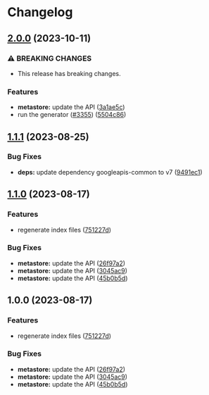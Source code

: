 # Changelog

## [2.0.0](https://github.com/googleapis/google-api-nodejs-client/compare/metastore-v1.1.1...metastore-v2.0.0) (2023-10-11)


### ⚠ BREAKING CHANGES

* This release has breaking changes.

### Features

* **metastore:** update the API ([3a1ae5c](https://github.com/googleapis/google-api-nodejs-client/commit/3a1ae5cd56043746c40c206fa1dcc4382cce7217))
* run the generator ([#3355](https://github.com/googleapis/google-api-nodejs-client/issues/3355)) ([5504c86](https://github.com/googleapis/google-api-nodejs-client/commit/5504c86fd61740886047320e2ed70f02a164acd7))

## [1.1.1](https://github.com/googleapis/google-api-nodejs-client/compare/metastore-v1.1.0...metastore-v1.1.1) (2023-08-25)


### Bug Fixes

* **deps:** update dependency googleapis-common to v7 ([9491ec1](https://github.com/googleapis/google-api-nodejs-client/commit/9491ec1cdc3c413e7d73edcfcd59cf5c28a7c855))

## [1.1.0](https://github.com/googleapis/google-api-nodejs-client/compare/metastore-v1.0.0...metastore-v1.1.0) (2023-08-17)


### Features

* regenerate index files ([751227d](https://github.com/googleapis/google-api-nodejs-client/commit/751227d3926c946b5db5edb58f0086e074a61169))


### Bug Fixes

* **metastore:** update the API ([26f97a2](https://github.com/googleapis/google-api-nodejs-client/commit/26f97a259edb0a04efd068f29e0d7f561ad84560))
* **metastore:** update the API ([3045ac9](https://github.com/googleapis/google-api-nodejs-client/commit/3045ac90773e2e4bdafeeb420be349be1ffbba16))
* **metastore:** update the API ([45b0b5d](https://github.com/googleapis/google-api-nodejs-client/commit/45b0b5d84fc7e58f78f240b86dc22e443c63d514))

## 1.0.0 (2023-08-17)


### Features

* regenerate index files ([751227d](https://github.com/googleapis/google-api-nodejs-client/commit/751227d3926c946b5db5edb58f0086e074a61169))


### Bug Fixes

* **metastore:** update the API ([26f97a2](https://github.com/googleapis/google-api-nodejs-client/commit/26f97a259edb0a04efd068f29e0d7f561ad84560))
* **metastore:** update the API ([3045ac9](https://github.com/googleapis/google-api-nodejs-client/commit/3045ac90773e2e4bdafeeb420be349be1ffbba16))
* **metastore:** update the API ([45b0b5d](https://github.com/googleapis/google-api-nodejs-client/commit/45b0b5d84fc7e58f78f240b86dc22e443c63d514))
